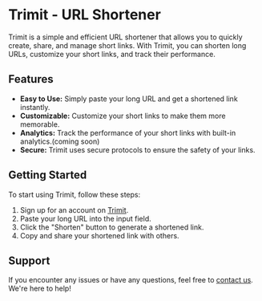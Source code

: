 # Trimit - URL Shortener

Trimit is a simple and efficient URL shortener that allows you to quickly create, share, and manage short links. With Trimit, you can shorten long URLs, customize your short links, and track their performance.

## Features

- **Easy to Use:** Simply paste your long URL and get a shortened link instantly.
- **Customizable:** Customize your short links to make them more memorable.
- **Analytics:** Track the performance of your short links with built-in analytics.(coming soon)
- **Secure:** Trimit uses secure protocols to ensure the safety of your links.

## Getting Started

To start using Trimit, follow these steps:

1. Sign up for an account on [Trimit](https://www.trimit.pro).
2. Paste your long URL into the input field.
3. Click the "Shorten" button to generate a shortened link.
4. Copy and share your shortened link with others.

## Support

If you encounter any issues or have any questions, feel free to [contact us](mailto:faysalamin001@gmail.com). We're here to help!
